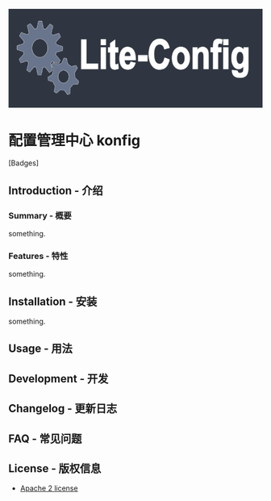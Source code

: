 
![icon](https://github.com/Leisurelybear/konfig/blob/master/liteconfig-web-ui/assets/images/icon/logo.png)

# 配置管理中心 konfig

[Badges]

## Introduction - 介绍

### Summary - 概要

something.

### Features - 特性

something.

## Installation - 安装

something.

## Usage - 用法

## Development - 开发

## Changelog - 更新日志

## FAQ - 常见问题

## License - 版权信息

- [Apache 2 license](https://github.com/Leisurelybear/konfig/blob/master/LICENSE) 
